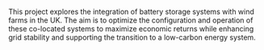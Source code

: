 This project explores the integration of battery storage systems with wind farms in the UK. The aim is to optimize the configuration and operation of these co-located systems to maximize economic returns while enhancing grid stability and supporting the transition to a low-carbon energy system.
